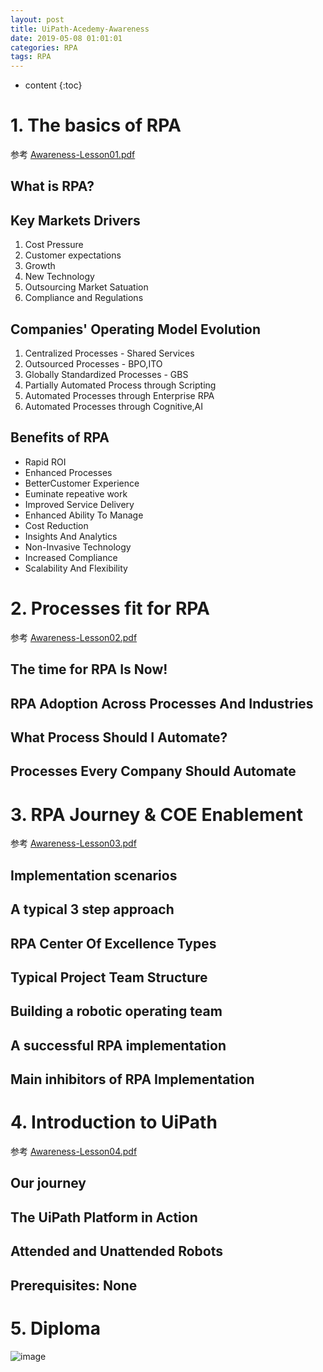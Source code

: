 ```yaml
---
layout: post
title: UiPath-Acedemy-Awareness
date: 2019-05-08 01:01:01
categories: RPA
tags: RPA
---
```

* content
{:toc}

# 1. The basics of RPA

参考 [Awareness-Lesson01.pdf](https://seikyoukan.jp/res/uipath/aca/Awareness-Lesson01.pdf) 

## What is RPA?

## Key Markets Drivers

1. Cost Pressure
2. Customer expectations
3. Growth
4. New Technology
5. Outsourcing Market Satuation
6. Compliance and Regulations

## Companies' Operating Model Evolution

1. Centralized Processes - Shared Services
2. Outsourced Processes - BPO,ITO
3. Globally Standardized Processes - GBS
4. Partially Automated Process through Scripting
5. Automated Processes through Enterprise RPA
6. Automated Processes through Cognitive,AI

## Benefits of RPA   

- Rapid ROI
- Enhanced Processes
- BetterCustomer Experience
- Euminate repeative work
- Improved Service Delivery
- Enhanced Ability To Manage
- Cost Reduction
- Insights And Analytics
- Non-Invasive Technology
- Increased Compliance
- Scalability And Flexibility

# 2. Processes fit for RPA

参考 [Awareness-Lesson02.pdf](https://seikyoukan.jp/res/uipath/aca/Awareness-Lesson02.pdf) 

## The time for RPA Is Now!

## RPA Adoption Across Processes And Industries

## What Process Should I Automate?

## Processes Every Company Should Automate 

# 3. RPA Journey & COE Enablement

参考 [Awareness-Lesson03.pdf](https://seikyoukan.jp/res/uipath/aca/Awareness-Lesson03.pdf) 

## Implementation scenarios

## A typical 3 step approach

## RPA Center Of Excellence Types

## Typical Project Team Structure

## Building a robotic operating team

## A successful RPA implementation

## Main inhibitors of RPA Implementation

# 4. Introduction to UiPath

参考 [Awareness-Lesson04.pdf](https://seikyoukan.jp/res/uipath/aca/Awareness-Lesson04.pdf) 

## Our journey

## The UiPath Platform in Action

## Attended and Unattended Robots

## Prerequisites: None

# 5. Diploma

![image](https://user-images.githubusercontent.com/18595935/58029656-fdaf3500-7b57-11e9-95ec-8f3714fb6cd8.png)
